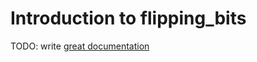 # Introduction to flipping_bits

TODO: write [great documentation](http://jacobian.org/writing/what-to-write/)
